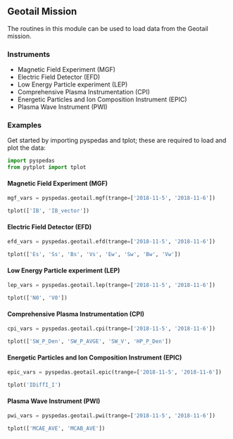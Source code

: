 
## Geotail Mission
The routines in this module can be used to load data from the Geotail mission. 

### Instruments
- Magnetic Field Experiment (MGF)
- Electric Field Detector (EFD)
- Low Energy Particle experiment (LEP)
- Comprehensive Plasma Instrumentation (CPI)
- Energetic Particles and Ion Composition Instrument (EPIC)
- Plasma Wave Instrument (PWI)

### Examples
Get started by importing pyspedas and tplot; these are required to load and plot the data:

```python
import pyspedas
from pytplot import tplot
```

#### Magnetic Field Experiment (MGF)

```python
mgf_vars = pyspedas.geotail.mgf(trange=['2018-11-5', '2018-11-6'])

tplot(['IB', 'IB_vector'])
```

#### Electric Field Detector (EFD)

```python
efd_vars = pyspedas.geotail.efd(trange=['2018-11-5', '2018-11-6'])

tplot(['Es', 'Ss', 'Bs', 'Vs', 'Ew', 'Sw', 'Bw', 'Vw'])
```

#### Low Energy Particle experiment (LEP)

```python
lep_vars = pyspedas.geotail.lep(trange=['2018-11-5', '2018-11-6'])

tplot(['N0', 'V0'])
```

#### Comprehensive Plasma Instrumentation (CPI)

```python
cpi_vars = pyspedas.geotail.cpi(trange=['2018-11-5', '2018-11-6'])

tplot(['SW_P_Den', 'SW_P_AVGE', 'SW_V', 'HP_P_Den'])
```

#### Energetic Particles and Ion Composition Instrument (EPIC)

```python
epic_vars = pyspedas.geotail.epic(trange=['2018-11-5', '2018-11-6'])

tplot('IDiffI_I')
```

#### Plasma Wave Instrument (PWI)

```python
pwi_vars = pyspedas.geotail.pwi(trange=['2018-11-5', '2018-11-6'])

tplot(['MCAE_AVE', 'MCAB_AVE'])
```
